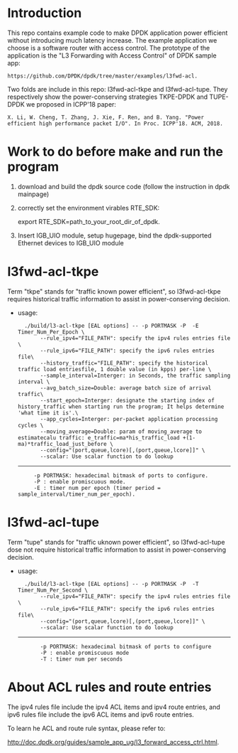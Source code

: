 # Introduction
This repo contains example code to make DPDK application power efficient without introducing much latency increase.
The example application we choose is a software router with access control. The prototype of the application is the
"L3 Forwarding with Access Control" of DPDK sample app:

    https://github.com/DPDK/dpdk/tree/master/examples/l3fwd-acl.

Two folds are include in this repo: l3fwd-acl-tkpe and l3fwd-acl-tupe. They respectively show the  power-conserving
strategies TKPE-DPDK and TUPE-DPDK we proposed in ICPP'18 paper:

    X. Li, W. Cheng, T. Zhang, J. Xie, F. Ren, and B. Yang. "Power efficient high performance packet I/O". In Proc. ICPP'18. ACM, 2018.

# Work to do before make and run the program
1. download and build the dpdk source code (follow the instruction in dpdk mainpage)
2. correctly set the environment virables RTE_SDK:

    export RTE_SDK=path_to_your_root_dir_of_dpdk.

3. Insert IGB_UIO module, setup hugepage, bind the dpdk-supported Ethernet devices to IGB_UIO module

# l3fwd-acl-tkpe
  Term "tkpe" stands for "traffic known power efficient", so l3fwd-acl-tkpe requires historical traffic information to assist in power-conserving decision.
* usage:

        ./build/l3-acl-tkpe [EAL options] -- -p PORTMASK -P  -E Timer_Num_Per_Epoch \
             --rule_ipv4="FILE_PATH": specify the ipv4 rules entries file \
             --rule_ipv6="FILE_PATH": specify the ipv6 rules entries file\
             --history_traffic="FILE_PATH": specify the historical traffic load entriesfile, 1 double value (in kpps) per-line \
             --sample_interval=Interger: in Seconds, the traffic sampling interval \
             --avg_batch_size=Double: average batch size of arrival traffic\
             --start_epoch=Interger: designate the starting index of history_traffic when starting run the program; It helps determine 'what time it is'.\
             --app_cycles=Interger: per-packet application processing cycles \
             --moving_average=Double: param of moving_average to estimatecalu traffic: e_traffic=ma*his_traffic_load +(1-ma)*traffic_load_just_before \
             --config="(port,queue,lcore)[,(port,queue,lcore]]" \
             --scalar: Use scalar function to do lookup
     ----------------------------------------------------------
           -p PORTMASK: hexadecimal bitmask of ports to configure.
           -P : enable promiscuous mode.
           -E : timer num per epoch (timer period = sample_interval/timer_num_per_epoch).
           
  
# l3fwd-acl-tupe
Term "tupe" stands for "traffic uknown power efficient", so l3fwd-acl-tupe dose not require historical traffic information to assist in power-conserving decision.
* usage:

        ./build/l3-acl-tkpe [EAL options] -- -p PORTMASK -P  -T Timer_Num_Per_Second \
             --rule_ipv4="FILE_PATH": specify the ipv4 rules entries file \
             --rule_ipv6="FILE_PATH": specify the ipv6 rules entries file\
             --config="(port,queue,lcore)[,(port,queue,lcore]]" \
             --scalar: Use scalar function to do lookup
    ----------------------------------------------------------
             -p PORTMASK: hexadecimal bitmask of ports to configure
             -P : enable promiscuous mode
             -T : timer num per seconds

# About ACL rules and route entries
The ipv4 rules file include the ipv4 ACL items and ipv4 route entries, and ipv6 rules file include the ipv6 ACL items and ipv6 route entries.

To learn he ACL and route rule syntax, please refer to:

   http://doc.dpdk.org/guides/sample_app_ug/l3_forward_access_ctrl.html.

